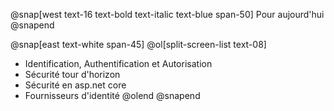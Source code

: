 @snap[west text-16 text-bold text-italic text-blue span-50]
Pour aujourd'hui
@snapend

@snap[east text-white span-45]
@ol[split-screen-list text-08]
- Identification, Authentification et Autorisation 
- Sécurité tour d'horizon
- Sécurité en asp.net core 
- Fournisseurs d'identité 
@olend
@snapend
